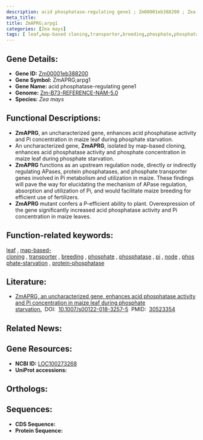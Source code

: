 ```yaml
---
description: acid phosphatase-regulating gene1 ; Zm00001eb388200 ; Zea mays
meta_title:
title: ZmAPRG;arpg1
categories: [Zea mays]
tags: [ leaf,map-based cloning,transporter,breeding,phosphate,phosphatase,pi,node,phosphate starvation,protein phosphatase ]
---
```


## Gene Details:
- **Gene ID:**	[Zm00001eb388200](https://www.maizegdb.org/gene_center/gene/Zm00001eb388200)
- **Gene Symbol:** ZmAPRG;arpg1
- **Gene Name:** acid phosphatase-regulating gene1
- **Genome:** [Zm-B73-REFERENCE-NAM-5.0](https://www.maizegdb.org/genome/assembly/Zm-B73-REFERENCE-NAM-5.0)
- **Species:** *Zea mays*

## Functional Descriptions:
   - **ZmAPRG**, an uncharacterized gene, enhances acid phosphatase activity and Pi concentration in maize leaf during phosphate starvation.
   - An uncharacterized gene, **ZmAPRG**, isolated by map-based cloning, enhances acid phosphatase activity and phosphate concentration in maize leaf during phosphate starvation.
   - **ZmAPRG** functions as an upstream regulation node, directly or indirectly regulating APases, protein phosphatases, and phosphate transporter genes involved in Pi metabolism and utilization in maize. These findings will pave the way for elucidating the mechanism of APase regulation, absorption and utilization of Pi, and would facilitate maize breeding for efficient use of fertilizers.
   - **ZmAPRG** mutant confers a P-efficient ability to plant. Overexpression of the gene significantly increased acid phosphatase activity and Pi concentration in maize leaves.

## Function-related keywords:
[leaf](/tags/leaf/)&nbsp;,&nbsp;[map-based-cloning](/tags/map-based-cloning/)&nbsp;,&nbsp;[transporter](/tags/transporter/)&nbsp;,&nbsp;[breeding](/tags/breeding/)&nbsp;,&nbsp;[phosphate](/tags/phosphate/)&nbsp;,&nbsp;[phosphatase](/tags/phosphatase/)&nbsp;,&nbsp;[pi](/tags/pi/)&nbsp;,&nbsp;[node](/tags/node/)&nbsp;,&nbsp;[phosphate-starvation](/tags/phosphate-starvation/)&nbsp;,&nbsp;[protein-phosphatase](/tags/protein-phosphatase/)

## Literature:
   - [ZmAPRG, an uncharacterized gene, enhances acid phosphatase activity and Pi concentration in maize leaf during phosphate starvation.]( https://link.springer.com/article/10.1007/s00122-018-3257-5)&nbsp;&nbsp;DOI:&nbsp;&nbsp;[10.1007/s00122-018-3257-5](https://link.springer.com/article/10.1007/s00122-018-3257-5)&nbsp;&nbsp;PMID:&nbsp;&nbsp;[30523354](https://pubmed.ncbi.nlm.nih.gov/30523354/)

## Related News:

## Gene Resources:
- **NCBI ID:**  [LOC100273268](https://www.ncbi.nlm.nih.gov/gene/?term=LOC100273268)
- **UniProt accessions:** [](https://www.uniprot.org/uniprotkb//entry)

## Orthologs:

## Sequences:
- **CDS Sequence:**
- **Protein Sequence:**
